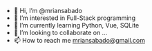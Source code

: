 - 👋 Hi, I’m @mriansabado
- 👀 I’m interested in Full-Stack programming
- 🌱 I’m currently learning Python, Vue, SQLite
- 💞️ I’m looking to collaborate on ...
- 📫 How to reach me mriansabado@gmail.com

<!---
mriansabado/mriansabado is a ✨ special ✨ repository because its `README.md` (this file) appears on your GitHub profile.
You can click the Preview link to take a look at your changes.
--->
